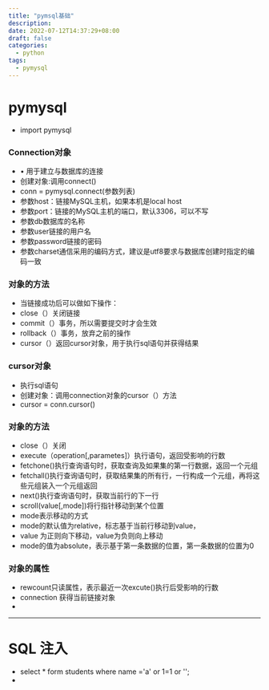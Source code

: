 ```yaml
---
title: "pymsql基础"
description: 
date: 2022-07-12T14:37:29+08:00
draft: false
categories:
  - python
tags:
  - pymysql
---
```

<!--more-->
# pymysql
- import pymysql
###  Connection对象
- •	用于建立与数据库的连接
- 创建对象:调用connect()
- conn = pymysql.connect(参数列表)
- 参数host：链接MySQL主机，如果本机是local host
- 参数port：链接的MySQL主机的端口，默认3306，可以不写
- 参数db数据库的名称
- 参数user链接的用户名
- 参数password链接的密码
- 参数charset通信采用的编码方式，建议是utf8要求与数据库创建时指定的编码一致
### 对象的方法
- 当链接成功后可以做如下操作：
- close（）关闭链接
- commit（）事务，所以需要提交时才会生效
- rollback（）事务，放弃之前的操作
- cursor（）返回cursor对象，用于执行sql语句并获得结果
### cursor对象
- 执行sql语句
- 创建对象：调用connection对象的cursor（）方法
- cursor = conn.cursor()
### 对象的方法
- close（）关闭
- execute（operation[,parametes]）执行语句，返回受影响的行数
- fetchone()执行查询语句时，获取查询及如果集的第一行数据，返回一个元组
- fetchall()执行查询语句时，获取结果集的所有行，一行构成一个元组，再将这些元组装入一个元组返回
- next()执行查询语句时，获取当前行的下一行
- scroll(value[,mode])将行指针移动到某个位置
- mode表示移动的方式
- mode的默认值为relative，标志基于当前行移动到value，
- value 为正则向下移动，value为负则向上移动
- mode的值为absolute，表示基于第一条数据的位置，第一条数据的位置为0
### 对象的属性
- rewcount只读属性，表示最近一次excute()执行后受影响的行数
- connection 获得当前链接对象
- 
---
# SQL 注入
- select * form students where name ='a' or 1=1 or '';
- 